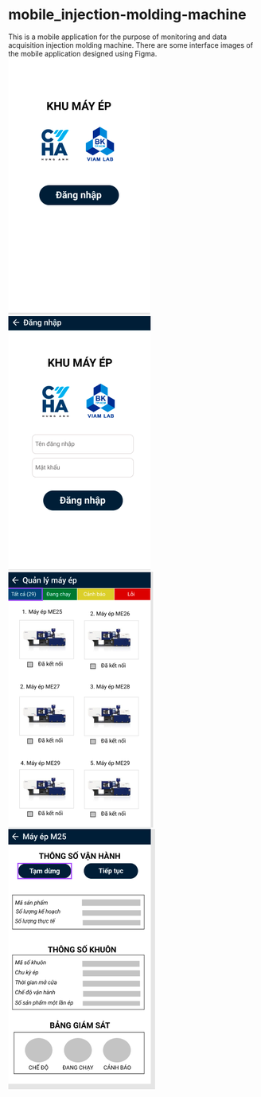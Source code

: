 # mobile_injection-molding-machine
This is a mobile application for the purpose of monitoring  and  data acquisition injection molding machine.
There are some interface images of the mobile application designed using Figma.
![This is the login interface](https://github.com/mylienle/mobile_injection-molding-machine/blob/master/lib/assets/login.png?raw=true)
![The Login interface](https://github.com/mylienle/mobile_injection-molding-machine/blob/master/lib/assets/login2.png?raw=true)
![The Monitoring](https://github.com/mylienle/mobile_injection-molding-machine/blob/master/lib/assets/monitor.png?raw=true)
![The machine parameters interface](https://github.com/mylienle/mobile_injection-molding-machine/blob/master/lib/assets/para.png?raw=true)
